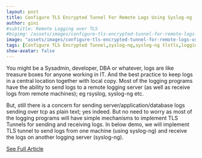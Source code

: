 ```yaml
---
layout: post
title: Configure TLS Encrypted Tunnel For Remote Logs Using Syslog-ng
author: gini
#subtitle: Remote Logging over TLS 
#bigimg: /assets/images/configure-tls-encrypted-tunnel-for-remote-logs-using-syslog-ng.png
image: "assets/images/configure-tls-encrypted-tunnel-for-remote-logs-using-syslog-ng.png"
tags: [Configure TLS Encrypted Tunnel,syslog-ng,syslog-ng tlstls,logging]
show-avatar: false
---
```


You might be a Sysadmin, developer, DBA or whatever, logs are like treasure boxes for anyone working in IT. And the best practice to keep logs in a central location together with local copy. Most of the logging programs have the ability to send logs to a remote logging server (as well as receive logs from remote machines); eg rsyslog, syslog-ng etc.

But, still there is a concern for sending server/application/database logs sending over tcp as plain text; yes indeed. But no need to worry as most of the logging programs will have simple mechanisms to implement TLS Tunnels for sending and receiving logs. In below demo, we will implement TLS tunnel to send logs from one machine (using syslog-ng) and receive the logs on another logging server (syslog-ng).

[See Full Article](https://www.techbeatly.com/2019/08/configure-tls-encrypted-tunnel-for-remote-logs-using-syslog-ng.html/)
